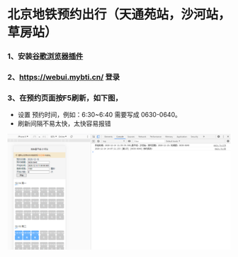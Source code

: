 # 北京地铁预约出行（天通苑站，沙河站，草房站）

### 1、安装[谷歌浏览器插件](https://jingyan.baidu.com/article/f3ad7d0f58d6b609c3345b80.html) 
### 2、https://webui.mybti.cn/ 登录
### 3、在预约页面按F5刷新，如下图，
- 设置 预约时间，例如：6:30~6:40 需要写成 0630-0640。
- 刷新间隔不易太快，太快容易报错

![main](images/main.png)
